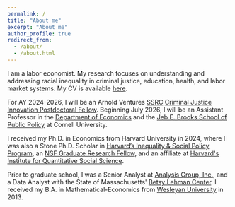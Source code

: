```yaml
---
permalink: /
title: "About me"
excerpt: "About me"
author_profile: true
redirect_from: 
  - /about/
  - /about.html
---
```


I am a labor economist. My research focuses on understanding and addressing racial inequality in criminal justice, education, health, and labor market systems. My CV is available [here](https://romainecampbell.github.io/files/CampbellRomaine_CV.pdf).

For AY 2024-2026, I will be an Arnold Ventures [SSRC](https://www.ssrc.org/) [Criminal Justice Innovation Postdoctoral Fellow](https://www.ssrc.org/programs/arnold-ventures-criminal-justice-innovation-fellowships/fellows/). Beginning July 2026, I will be an Assistant Professor in the [Department of Economics](https://economics.cornell.edu/) and the [Jeb E. Brooks School of Public Policy](https://publicpolicy.cornell.edu/) at Cornell University.

I received my Ph.D. in Economics from Harvard University in 2024, where I was also a Stone Ph.D. Scholar in [Harvard’s Inequality & Social Policy Program](https://inequality.hks.harvard.edu), an [NSF Graduate Research Fellow](https://www.nsfgrfp.org), and an affiliate at [Harvard's Institute for Quantitative Social Science](https://www.iq.harvard.edu/about).

Prior to graduate school, I was a Senior Analyst at [Analysis Group, Inc.](https://www.analysisgroup.com/), and a Data Analyst with the State of Massachusetts' [Betsy Lehman Center](https://betsylehmancenterma.gov/). I received my B.A. in Mathematical-Economics from [Wesleyan University](https://www.wesleyan.edu/) in 2013.                           






